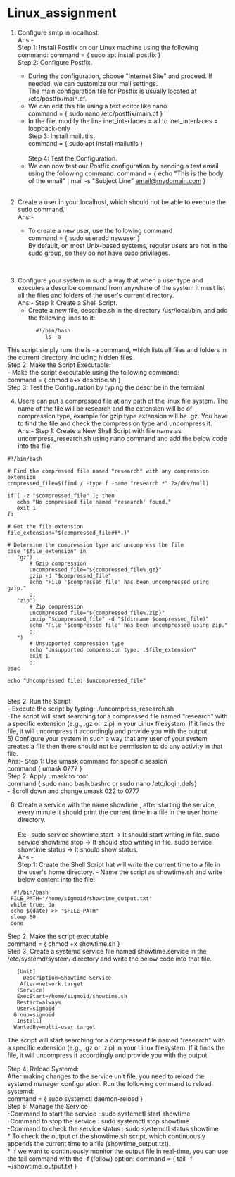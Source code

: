 # Linux_assignment

1)  Configure smtp in localhost.<br>
Ans:-<br>
 Step 1: Install Postfix  on our Linux machine using the following command:
          command = { sudo apt install postfix }<br>
 Step 2: Configure Postfix.<br>
      - During the configuration, choose "Internet Site" and proceed.
        If needed, we can customize our mail settings. <br>
    The main configuration file for Postfix is usually located at /etc/postfix/main.cf. <br>
      - We can edit this file using a text editor like nano  <br>
           command = { sudo nano /etc/postfix/main.cf } <br>
      - In the file, modify the line  inet_interfaces = all to inet_interfaces = loopback-only  <br>
  Step 3: Install mailutils.<br>
           command = { sudo apt install mailutils }   <br>   
  Step 4: Test the Configuration.<br>
      - We can now test our Postfix configuration by sending a test email using the following command.
        command = { echo "This is the body of the email" | mail -s "Subject Line" email@mydomain.com }

    <br>    
2)  Create a user in your localhost, which should not be able to execute the sudo command. <br>
Ans:-
      - To create a new user, use the following command <br>
         command = { sudo useradd newuser } <br>
By default, on most Unix-based systems, regular users are not in the sudo group, so they do not have sudo privileges.
<br>

3) Configure your system in such a way that when a user type and executes a describe command from anywhere of the system    it must list all the files and folders of the user's current directory. <br>
 Ans:-
 Step 1: Create a Shell Script.<br>
      - Create a new file, describe.sh in the directory /usr/local/bin, and add the following lines to it:<br>
```
         #!/bin/bash
            ls -a
```
   This script simply runs the ls -a command, which lists all files and folders in the current directory,
   including hidden files<br>
 Step 2: Make the Script Executable:<br>
      - Make the script executable using the following command:<br>
         command = { chmod a+x describe.sh }<br>
 Step 3: Test the Configuration by typing the describe in the termianl<br>

4) Users can put a compressed file at any path of the linux file system. The name of the file will be research
   and the      extension will be of compression type, example for gzip type extension will be .gz.
   You have to find the file and check the compression type and uncompress it.<br>
Ans:-
   Step 1: Create a New Shell Script with file name as uncompress_research.sh using nano command and add the below code into the file.
 ```
 #!/bin/bash

# Find the compressed file named "research" with any compression extension
compressed_file=$(find / -type f -name "research.*" 2>/dev/null)

if [ -z "$compressed_file" ]; then
    echo "No compressed file named 'research' found."
    exit 1
fi

# Get the file extension
file_extension="${compressed_file##*.}"

# Determine the compression type and uncompress the file
case "$file_extension" in
    "gz")
        # Gzip compression
        uncompressed_file="${compressed_file%.gz}"
        gzip -d "$compressed_file"
        echo "File '$compressed_file' has been uncompressed using gzip."
        ;;
    "zip")
        # Zip compression
        uncompressed_file="${compressed_file%.zip}"
        unzip "$compressed_file" -d "$(dirname $compressed_file)"
        echo "File '$compressed_file' has been uncompressed using zip."
        ;;
    *)
        # Unsupported compression type
        echo "Unsupported compression type: .$file_extension"
        exit 1
        ;;
esac

echo "Uncompressed file: $uncompressed_file"
```
 <br>Step 2: Run the Script<br>
       - Execute the script by typing: ./uncompress_research.sh<br>
       -The script will start searching for a compressed file named "research" with a specific extension (e.g., .gz or .zip) in your Linux filesystem. If it finds the file, it will uncompress it accordingly and provide you with the output.
<br>
 5)  Configure your system in such a way that any user of your system creates a file then there should not be permission      to do any activity in that file.<br>
Ans:-
  Step 1: Use umask command for specific session<br>
         command { umask 0777 }<br>
  Step 2: Apply umask to root<br>
         command { sudo nano bash.bashrc  or sudo nano /etc/login.defs}<br>
        - Scroll down and change umask 022 to 0777<br>

 6) Create a service with the name showtime , after starting the service, every minute it should print the current time      in a file in the user home directory.<br>    
    Ex:-
       sudo service showtime start   -> It should start writing in file.
       sudo service showtime stop   -> It should stop writing in file.
       sudo service showtime status -> It should show status.<br>
    Ans:-<br>
       Step 1: Create the Shell Script hat will write the current time to a file in the user's home directory.
               - Name the script as showtime.sh and write below content into the file:<br>
```
  #!/bin/bash
 FILE_PATH="/home/sigmoid/showtime_output.txt"
 while true; do
 echo $(date) >> "$FILE_PATH"
 sleep 60  
 done
```
Step 2: Make the script executable<br>
            command = { chmod +x showtime.sh }<br>
       Step 3: Create a systemd service file named showtime.service in the /etc/systemd/system/ directory and write the
               below code into that file.<br>
  ```  
     [Unit]
       Description=Showtime Service
      After=network.target
     [Service]
     ExecStart=/home/sigmoid/showtime.sh
     Restart=always
     User=sigmoid
    Group=sigmoid
    [Install]
    WantedBy=multi-user.target
  ```
  
  The script will start searching for a compressed file named "research" with a specific extension (e.g., .gz or .zip) in your Linux filesystem. If it finds the file, it will uncompress it accordingly and provide you with the output.

Step 4:  Reload Systemd:<br>
                After making changes to the service unit file, you need to reload the systemd manager configuration.                    Run the following command to reload systemd:<br>
                  command = { sudo systemctl daemon-reload }<br>
       Step 5: Manage the Service<br>
               -Command to start the service : sudo systemctl start showtime<br>
               -Command to stop the service  : sudo systemctl stop showtime<br>
               -Command to check the service status : sudo systemctl status showtime<br>
          * To check the output of the showtime.sh script, which continuously appends the current time to a file (showtime_output.txt).<br>
          * If we want to continuously monitor the output file in real-time, you can use the tail command with the -f (follow) option: command = { tail -f ~/showtime_output.txt }<br>
